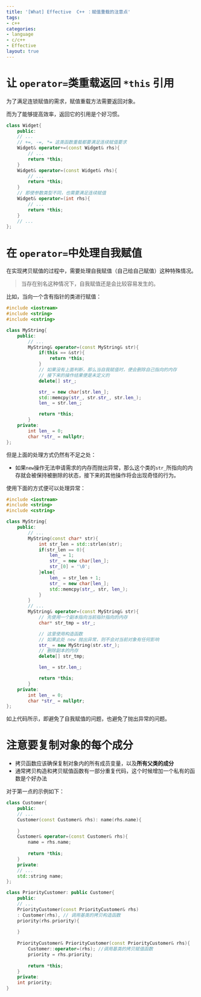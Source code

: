 ```yaml
---
title: '[What] Effective  C++ ：赋值重载的注意点'
tags: 
- c++
categories: 
- language
- c/c++
- Effective
layout: true
---
```


<!--more-->
# 让 `operator=`类重载返回 `*this` 引用
为了满足连锁赋值的需求，赋值重载方法需要返回对象。

而为了能够提高效率，返回它的引用是个好习惯。

```cpp
class Widget{
	public:
    // ...
    // +=, -=, *= 这类函数重载都要满足连续赋值要求
    Widget& operator+=(const Widget& rhs){
        // ...
        return *this;
    }
    Widget& operator=(const Widget& rhs){
        // ...
        return *this;
    }
    // 即使参数类型不同，也需要满足连续赋值
    Widget& operator=(int rhs){
        // ...
        return *this;
    }
    // ...
};
```

# 在 `operator=`中处理自我赋值

在实现拷贝赋值的过程中，需要处理自我赋值（自己给自己赋值）这种特殊情况。

> 当存在别名这种情况下，自我赋值还是会比较容易发生的。

比如，当向一个含有指针的类进行赋值：

```cpp
#include <iostream>
#include <string>
#include <cstring>

class MyString{
    public:
        // ...
        MyString& operator=(const MyString& str){
            if(this == &str){
                return *this;
            }
			// 如果没有上面判断，那么当自我赋值时，便会删除自己指向的内存
            // 接下来的操作结果便是未定义的
            delete[] str_;

            str_ = new char[str.len_];
            std::memcpy(str_, str.str_, str.len_);
            len_ = str.len_;

            return *this;
        }
    private:
        int len_ = 0;
        char *str_ = nullptr;
};
```

但是上面的处理方式仍然有不足之处：

- 如果`new`操作无法申请需求的内存而抛出异常，那么这个类的`str_`所指向的内存就会被保持被删除的状态，接下来的其他操作将会出现奇怪的行为。

使用下面的方式便可以处理异常：

```cpp
#include <iostream>
#include <string>
#include <cstring>

class MyString{
    public:
        // ...
    	MyString(const char* str){
            int str_len = std::strlen(str);
            if(str_len == 0){
                len_ = 1;
                str_ = new char[len_];
                str_[0] = '\0';
            }else{
                len_ = str_len + 1;
                str_ = new char[len_];
                std::memcpy(str_, str, len_);
            }
        }
    	// ...
        MyString& operator=(const MyString& str){
            // 先使用一个副本指向当前指针指向的内存
            char* str_tmp = str_;

            // 这里使用构造函数
            // 如果此处 new 抛出异常，则不会对当前对象有任何影响
            str_ = new MyString(str.str_);
            // 删除副本的内存
            delete[] str_tmp;

            len_ = str.len_;

            return *this;
        }
    private:
        int len_ = 0;
        char *str_ = nullptr;
};
```

如上代码所示，即避免了自我赋值的问题，也避免了抛出异常的问题。

# 注意要复制对象的每个成分

- 拷贝函数应该确保复制对象内的所有成员变量，以及**所有父类的成分**
- 通常拷贝构造和拷贝赋值函数有一部分重复代码，这个时候增加一个私有的函数是个好办法

对于第一点的示例如下：

```cpp
class Customer{
    public:
    // ...
    Customer(const Customer& rhs): name(rhs.name){
        
    }
    Customer& operator=(const Customer& rhs){
        name = rhs.name;
        
        return *this;
    }
    private:
    // ...
    std::string name;
};

class PriorityCustomer: public Customer{
    public:
    // ...
    PriorityCustomer(const PriorityCustomer& rhs)
    : Customer(rhs), // 调用基类的拷贝构造函数
    priority(rhs.priority){
        
    }
    
    PriorityCustomer& PriorityCustomer(const PriorityCustomer& rhs){
        Customer::operator=(rhs); //调用基类的拷贝赋值函数
        priority = rhs.priority;
        
        return *this;
    }
    private:
    int priority;
}
```